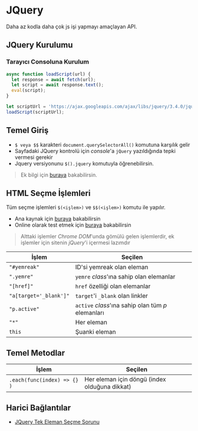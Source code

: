 # JQuery

Daha az kodla daha çok js işi yapmayı amaçlayan API.

## JQuery Kurulumu

### Tarayıcı Consoluna Kurulum

```js
async function loadScript(url) {
  let response = await fetch(url);
  let script = await response.text();
  eval(script);
}

let scriptUrl = 'https://ajax.googleapis.com/ajax/libs/jquery/3.4.0/jquery.min.js'
loadScript(scriptUrl);
```

## Temel Giriş

- `$ veya $$` karakteri `document.querySelectorAll()` komutuna karşılık gelir
- Sayfadaki JQuery kontrolü için *console*'a `jQuery` yazıldığında tepki vermesi gerekir
- Jquery versiyonunu `$().jquery` komutuyla öğrenebilirsin.

> Ek bilgi için [buraya][JQuery Tek Eleman Seçme Sorunu] bakabilirsin.

## HTML Seçme İşlemleri

Tüm seçme işlemleri `$(<işlem>)` ve `$$(<işlem>)` komutu ile yapılır.

- Ana kaynak için [buraya][JQuery selector] bakabilirsin
- Online olarak test etmek için [buraya][JQuery seçim testi] bakabilirsin

> Alttaki işlemler *Chrome DOM*'unda gömülü gelen işlemlerdir, ek işlemler için sitenin *jQuery*'i içermesi lazımdır

| İşlem                  | Seçilen                                            |
| ---------------------- | -------------------------------------------------- |
| `"#yemreak"`           | ID'si yemreak olan eleman                          |
| `".yemre"`             | `yemre` *class*'ına sahip olan elemanlar           |
| `"[href]"`             | `href` özelliği olan elemanlar                     |
| `"a[target='_blank']"` | `target`'i `_blank` olan linkler                   |
| `"p.active"`           | `active` *class*'ına sahip olan tüm *p* elemanları |
| `"*"`                  | Her eleman                                         |
| `this`                 | Şuanki eleman                                      |

## Temel Metodlar

| İşlem                       | Seçilen                                       |
| --------------------------- | --------------------------------------------- |
| `.each(func(index) => {} )` | Her eleman için döngü (index olduğuna dikkat) |

## Harici Bağlantılar

- [JQuery Tek Eleman Seçme Sorunu]

[JQuery Tek Eleman Seçme Sorunu]: https://stackoverflow.com/a/14309038/9770490
[JQuery selector]: https://www.w3schools.com/jquery/jquery_selectors.asp
[JQuery seçim testi]: https://www.w3schools.com/jquery/trysel.asp
